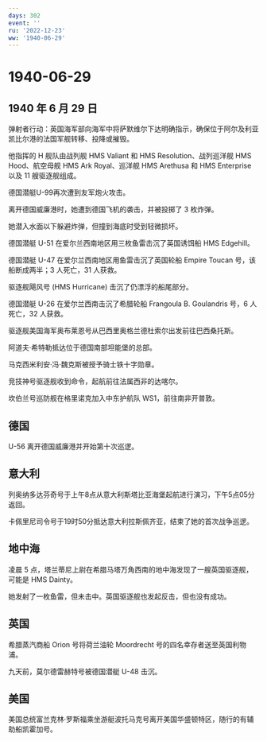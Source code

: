 ```yaml
---
days: 302
event: ''
ru: '2022-12-23'
ww: '1940-06-29'
---
```


# 1940-06-29

## 1940 年 6 月 29 日

弹射者行动：英国海军部向海军中将萨默维尔下达明确指示，确保位于阿尔及利亚凯比尔港的法国军舰转移、投降或摧毁。

他指挥的 H 舰队由战列舰 HMS Valiant 和 HMS Resolution、战列巡洋舰 HMS
Hood、航空母舰 HMS Ark Royal、巡洋舰 HMS Arethusa 和 HMS Enterprise 以及
11 艘驱逐舰组成。

德国潜艇U-99再次遭到友军炮火攻击。

离开德国威廉港时，她遭到德国飞机的袭击，并被投掷了 3 枚炸弹。

她潜入水面以下躲避炸弹，但撞到海底时受到轻微损坏。

德国潜艇 U-51 在爱尔兰西南地区用三枚鱼雷击沉了英国诱饵船 HMS Edgehill。

德国潜艇 U-47 在爱尔兰西南地区用鱼雷击沉了英国轮船 Empire Toucan
号，该船断成两半；3 人死亡，31 人获救。

驱逐舰飓风号 (HMS Hurricane) 击沉了仍漂浮的船尾部分。

德国潜艇 U-26 在爱尔兰西南击沉了希腊轮船 Frangoula B. Goulandris 号，6
人死亡，32 人获救。

驱逐舰美国海军奥布莱恩号从巴西里奥格兰德杜索尔出发前往巴西桑托斯。

阿道夫·希特勒抵达位于德国南部坦能堡的总部。

马克西米利安·冯·魏克斯被授予骑士铁十字勋章。

竞技神号驱逐舰收到命令，起航前往法属西非的达喀尔。

坎伯兰号巡防舰在格里诺克加入中东护航队 WS1，前往南非开普敦。

## 德国

U-56 离开德国威廉港并开始第十次巡逻。

## 意大利

列奥纳多达芬奇号于上午8点从意大利斯塔比亚海堡起航进行演习，下午5点05分返回。

卡佩里尼司令号于19时50分抵达意大利拉斯佩齐亚，结束了她的首次战争巡逻。

## 地中海

凌晨 5
点，塔兰蒂尼上尉在希腊马塔万角西南的地中海发现了一艘英国驱逐舰，可能是
HMS Dainty。

她发射了一枚鱼雷，但未击中。英国驱逐舰也发起反击，但也没有成功。

## 英国

希腊蒸汽商船 Orion 号将荷兰油轮 Moordrecht
号的四名幸存者送至英国利物浦。

九天前，莫尔德雷赫特号被德国潜艇 U-48 击沉。

## 美国

美国总统富兰克林·罗斯福乘坐游艇波托马克号离开美国华盛顿特区，随行的有辅助船凯霍加号。